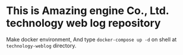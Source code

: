 # This is Amazing engine Co., Ltd. technology web log repository
Make docker environment, And type ```docker-compose up -d``` on shell at ```technology-weblog``` directory.